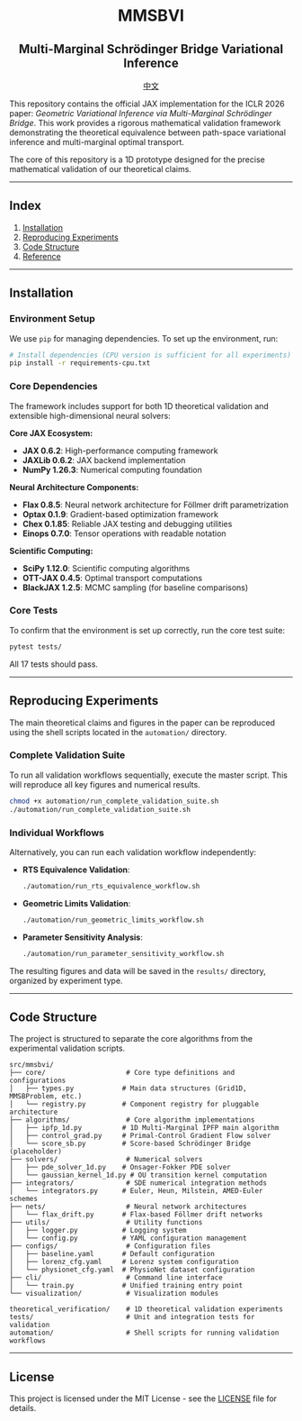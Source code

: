 <div align="center">
<h1>MMSBVI</h1>
<h2>Multi-Marginal Schrödinger Bridge Variational Inference</h2>
</div>

<p align="center"><a href="README_CN.md">中文</a></p>

This repository contains the official JAX implementation for the ICLR 2026 paper: *Geometric Variational Inference via Multi-Marginal Schrödinger Bridge*. This work provides a rigorous mathematical validation framework demonstrating the theoretical equivalence between path-space variational inference and multi-marginal optimal transport.

The core of this repository is a 1D prototype designed for the precise mathematical validation of our theoretical claims.

---

## Index

1. [Installation](#installation)
2. [Reproducing Experiments](#reproducing-experiments)
3. [Code Structure](#code-structure)
4. [Reference](#reference)

---

## Installation

### Environment Setup

We use `pip` for managing dependencies. To set up the environment, run:

```bash
# Install dependencies (CPU version is sufficient for all experiments)
pip install -r requirements-cpu.txt
```

### Core Dependencies

The framework includes support for both 1D theoretical validation and extensible high-dimensional neural solvers:

**Core JAX Ecosystem:**
- **JAX 0.6.2**: High-performance computing framework
- **JAXLib 0.6.2**: JAX backend implementation
- **NumPy 1.26.3**: Numerical computing foundation

**Neural Architecture Components:**
- **Flax 0.8.5**: Neural network architecture for Föllmer drift parametrization  
- **Optax 0.1.9**: Gradient-based optimization framework
- **Chex 0.1.85**: Reliable JAX testing and debugging utilities
- **Einops 0.7.0**: Tensor operations with readable notation

**Scientific Computing:**
- **SciPy 1.12.0**: Scientific computing algorithms
- **OTT-JAX 0.4.5**: Optimal transport computations
- **BlackJAX 1.2.5**: MCMC sampling (for baseline comparisons)

### Core Tests
To confirm that the environment is set up correctly, run the core test suite:

```bash
pytest tests/
```
All 17 tests should pass.

---

## Reproducing Experiments

The main theoretical claims and figures in the paper can be reproduced using the shell scripts located in the `automation/` directory.

### Complete Validation Suite

To run all validation workflows sequentially, execute the master script. This will reproduce all key figures and numerical results.

```bash
chmod +x automation/run_complete_validation_suite.sh
./automation/run_complete_validation_suite.sh
```

### Individual Workflows

Alternatively, you can run each validation workflow independently:

- **RTS Equivalence Validation**:
  ```bash
  ./automation/run_rts_equivalence_workflow.sh
  ```
- **Geometric Limits Validation**:
  ```bash
  ./automation/run_geometric_limits_workflow.sh
  ```
- **Parameter Sensitivity Analysis**:
  ```bash
  ./automation/run_parameter_sensitivity_workflow.sh
  ```

The resulting figures and data will be saved in the `results/` directory, organized by experiment type.

---

## Code Structure

The project is structured to separate the core algorithms from the experimental validation scripts.

```
src/mmsbvi/
├── core/                    # Core type definitions and configurations
│   ├── types.py            # Main data structures (Grid1D, MMSBProblem, etc.)
│   └── registry.py         # Component registry for pluggable architecture
├── algorithms/              # Core algorithm implementations
│   ├── ipfp_1d.py          # 1D Multi-Marginal IPFP main algorithm
│   ├── control_grad.py     # Primal-Control Gradient Flow solver 
│   └── score_sb.py         # Score-based Schrödinger Bridge (placeholder)
├── solvers/                 # Numerical solvers
│   ├── pde_solver_1d.py    # Onsager-Fokker PDE solver
│   └── gaussian_kernel_1d.py # OU transition kernel computation
├── integrators/             # SDE numerical integration methods 
│   └── integrators.py      # Euler, Heun, Milstein, AMED-Euler schemes
├── nets/                    # Neural network architectures 
│   └── flax_drift.py       # Flax-based Föllmer drift networks
├── utils/                   # Utility functions
│   ├── logger.py           # Logging system
│   └── config.py           # YAML configuration management 
├── configs/                 # Configuration files 
│   ├── baseline.yaml       # Default configuration
│   ├── lorenz_cfg.yaml     # Lorenz system configuration
│   └── physionet_cfg.yaml  # PhysioNet dataset configuration
├── cli/                     # Command line interface 
│   └── train.py            # Unified training entry point
└── visualization/           # Visualization modules

theoretical_verification/    # 1D theoretical validation experiments
tests/                       # Unit and integration tests for validation
automation/                  # Shell scripts for running validation workflows
```

---

## License

This project is licensed under the MIT License - see the [LICENSE](LICENSE) file for details.